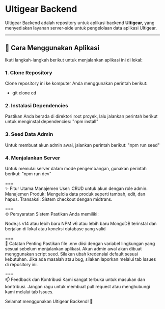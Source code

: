 # Ultigear Backend

Ultigear Backend adalah repository untuk aplikasi backend **Ultigear**, yang menyediakan layanan server-side untuk pengelolaan data aplikasi Ultigear.

---

## 🚀 Cara Menggunakan Aplikasi

Ikuti langkah-langkah berikut untuk menjalankan aplikasi ini di lokal:

### 1. Clone Repository
Clone repository ini ke komputer Anda menggunakan perintah berikut:
- git clone <repository-url>
cd <nama-folder-repository>

### 2. Instalasi Dependencies
Pastikan Anda berada di direktori root proyek, lalu jalankan perintah berikut untuk menginstal dependencies: "npm install"

### 3. Seed Data Admin
Untuk membuat akun admin awal, jalankan perintah berikut: "npm run seed"

### 4. Menjalankan Server
Untuk memulai server dalam mode pengembangan, gunakan perintah berikut: "npm run dev"

=== <br>
✨ Fitur Utama
Manajemen User: CRUD untuk akun dengan role admin.
Manajemen Produk: Mengelola data produk seperti tambah, edit, dan hapus.
Transaksi: Sistem checkout dengan midtrans.

=== <br>
⚙️ Persyaratan Sistem
Pastikan Anda memiliki:

Node.js v14 atau lebih baru
NPM v6 atau lebih baru
MongoDB terinstal dan berjalan di lokal atau koneksi database yang valid

=== <br>
📝 Catatan Penting
Pastikan file .env diisi dengan variabel lingkungan yang sesuai sebelum menjalankan aplikasi.
Akun admin awal akan dibuat menggunakan script seed. Silakan ubah kredensial default sesuai kebutuhan.
Jika ada masalah atau bug, silakan laporkan melalui tab Issues di repository ini.

=== <br>
📫 Feedback dan Kontribusi
Kami sangat terbuka untuk masukan dan kontribusi. Jangan ragu untuk membuat pull request atau menghubungi kami melalui tab Issues.

Selamat menggunakan Ultigear Backend! 🎉


